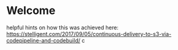 # Welcome

helpful hints on how this was achieved here:
https://stelligent.com/2017/09/05/continuous-delivery-to-s3-via-codepipeline-and-codebuild/
c
